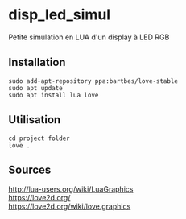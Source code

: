 # disp_led_simul
Petite simulation en LUA d'un display à LED RGB


## Installation
```
sudo add-apt-repository ppa:bartbes/love-stable
sudo apt update
sudo apt install lua love
```


## Utilisation
```
cd project folder
love .
```



## Sources
http://lua-users.org/wiki/LuaGraphics<br>
https://love2d.org/<br>
https://love2d.org/wiki/love.graphics<br>
